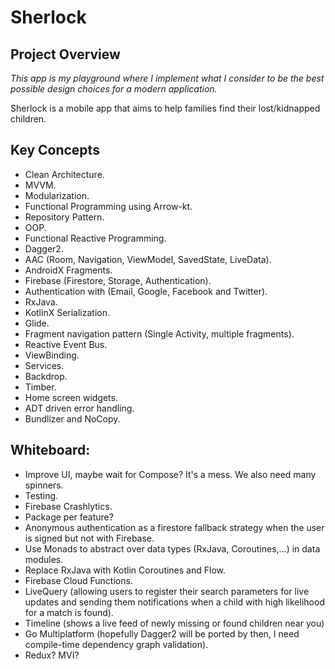 # Sherlock

## Project Overview

*This app is my playground where I implement what I consider to be the
best possible design choices for a modern application.*

Sherlock is a mobile app that aims to help families find their
lost/kidnapped children.

## Key Concepts

- Clean Architecture.
- MVVM.
- Modularization.
- Functional Programming using Arrow-kt.
- Repository Pattern.
- OOP.
- Functional Reactive Programming.
- Dagger2.
- AAC (Room, Navigation, ViewModel, SavedState, LiveData).
- AndroidX Fragments.
- Firebase (Firestore, Storage, Authentication).
- Authentication with (Email, Google, Facebook and Twitter).
- RxJava.
- KotlinX Serialization.
- Glide.
- Fragment navigation pattern (Single Activity, multiple fragments).
- Reactive Event Bus.
- ViewBinding.
- Services.
- Backdrop.
- Timber.
- Home screen widgets.
- ADT driven error handling.
- Bundlizer and NoCopy.

## Whiteboard:

- Improve UI, maybe wait for Compose? It's a mess. We also need many
  spinners.
- Testing.
- Firebase Crashlytics.
- Package per feature?
- Anonymous authentication as a firestore fallback strategy when the
  user is signed but not with Firebase.
- Use Monads to abstract over data types (RxJava, Coroutines,...) in
  data modules.
- Replace RxJava with Kotlin Coroutines and Flow.
- Firebase Cloud Functions.
- LiveQuery (allowing users to register their search parameters for live
  updates and sending them notifications when a child with high
  likelihood for a match is found).
- Timeline (shows a live feed of newly missing or found children near
  you)
- Go Multiplatform (hopefully Dagger2 will be ported by then, I need
  compile-time dependency graph validation).
- Redux? MVI?
